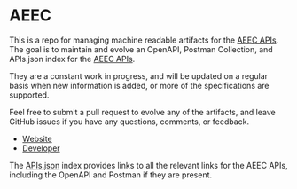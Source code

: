 # AEECThis is a repo for managing machine readable artifacts for the [AEEC APIs](http://www.americanconsultants.com/). The goal is to maintain and evolve an OpenAPI, Postman Collection, and APIs.json index for the [AEEC APIs](http://www.americanconsultants.com/).They are a constant work in progress, and will be updated on a regular basis when new information is added, or more of the specifications are supported.Feel free to submit a pull request to evolve any of the artifacts, and leave GitHub issues if you have any questions, comments, or feedback.- [Website](http://www.americanconsultants.com/)- [Developer](http://www.americanconsultants.com/)The [APIs.json](https://github.com/api-evangelist/aeec/blob/master/apis.json) index provides links to all the relevant links for the AEEC APIs, including the OpenAPI and Postman if they are present.